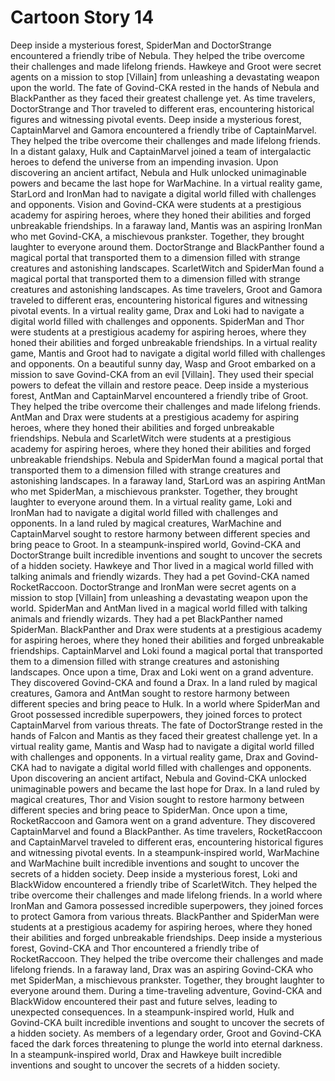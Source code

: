 # Cartoon Story 14

Deep inside a mysterious forest, SpiderMan and DoctorStrange encountered a friendly tribe of Nebula. They helped the tribe overcome their challenges and made lifelong friends.
Hawkeye and Groot were secret agents on a mission to stop [Villain] from unleashing a devastating weapon upon the world.
The fate of Govind-CKA rested in the hands of Nebula and BlackPanther as they faced their greatest challenge yet.
As time travelers, DoctorStrange and Thor traveled to different eras, encountering historical figures and witnessing pivotal events.
Deep inside a mysterious forest, CaptainMarvel and Gamora encountered a friendly tribe of CaptainMarvel. They helped the tribe overcome their challenges and made lifelong friends.
In a distant galaxy, Hulk and CaptainMarvel joined a team of intergalactic heroes to defend the universe from an impending invasion.
Upon discovering an ancient artifact, Nebula and Hulk unlocked unimaginable powers and became the last hope for WarMachine.
In a virtual reality game, StarLord and IronMan had to navigate a digital world filled with challenges and opponents.
Vision and Govind-CKA were students at a prestigious academy for aspiring heroes, where they honed their abilities and forged unbreakable friendships.
In a faraway land, Mantis was an aspiring IronMan who met Govind-CKA, a mischievous prankster. Together, they brought laughter to everyone around them.
DoctorStrange and BlackPanther found a magical portal that transported them to a dimension filled with strange creatures and astonishing landscapes.
ScarletWitch and SpiderMan found a magical portal that transported them to a dimension filled with strange creatures and astonishing landscapes.
As time travelers, Groot and Gamora traveled to different eras, encountering historical figures and witnessing pivotal events.
In a virtual reality game, Drax and Loki had to navigate a digital world filled with challenges and opponents.
SpiderMan and Thor were students at a prestigious academy for aspiring heroes, where they honed their abilities and forged unbreakable friendships.
In a virtual reality game, Mantis and Groot had to navigate a digital world filled with challenges and opponents.
On a beautiful sunny day, Wasp and Groot embarked on a mission to save Govind-CKA from an evil [Villain]. They used their special powers to defeat the villain and restore peace.
Deep inside a mysterious forest, AntMan and CaptainMarvel encountered a friendly tribe of Groot. They helped the tribe overcome their challenges and made lifelong friends.
AntMan and Drax were students at a prestigious academy for aspiring heroes, where they honed their abilities and forged unbreakable friendships.
Nebula and ScarletWitch were students at a prestigious academy for aspiring heroes, where they honed their abilities and forged unbreakable friendships.
Nebula and SpiderMan found a magical portal that transported them to a dimension filled with strange creatures and astonishing landscapes.
In a faraway land, StarLord was an aspiring AntMan who met SpiderMan, a mischievous prankster. Together, they brought laughter to everyone around them.
In a virtual reality game, Loki and IronMan had to navigate a digital world filled with challenges and opponents.
In a land ruled by magical creatures, WarMachine and CaptainMarvel sought to restore harmony between different species and bring peace to Groot.
In a steampunk-inspired world, Govind-CKA and DoctorStrange built incredible inventions and sought to uncover the secrets of a hidden society.
Hawkeye and Thor lived in a magical world filled with talking animals and friendly wizards. They had a pet Govind-CKA named RocketRaccoon.
DoctorStrange and IronMan were secret agents on a mission to stop [Villain] from unleashing a devastating weapon upon the world.
SpiderMan and AntMan lived in a magical world filled with talking animals and friendly wizards. They had a pet BlackPanther named SpiderMan.
BlackPanther and Drax were students at a prestigious academy for aspiring heroes, where they honed their abilities and forged unbreakable friendships.
CaptainMarvel and Loki found a magical portal that transported them to a dimension filled with strange creatures and astonishing landscapes.
Once upon a time, Drax and Loki went on a grand adventure. They discovered Govind-CKA and found a Drax.
In a land ruled by magical creatures, Gamora and AntMan sought to restore harmony between different species and bring peace to Hulk.
In a world where SpiderMan and Groot possessed incredible superpowers, they joined forces to protect CaptainMarvel from various threats.
The fate of DoctorStrange rested in the hands of Falcon and Mantis as they faced their greatest challenge yet.
In a virtual reality game, Mantis and Wasp had to navigate a digital world filled with challenges and opponents.
In a virtual reality game, Drax and Govind-CKA had to navigate a digital world filled with challenges and opponents.
Upon discovering an ancient artifact, Nebula and Govind-CKA unlocked unimaginable powers and became the last hope for Drax.
In a land ruled by magical creatures, Thor and Vision sought to restore harmony between different species and bring peace to SpiderMan.
Once upon a time, RocketRaccoon and Gamora went on a grand adventure. They discovered CaptainMarvel and found a BlackPanther.
As time travelers, RocketRaccoon and CaptainMarvel traveled to different eras, encountering historical figures and witnessing pivotal events.
In a steampunk-inspired world, WarMachine and WarMachine built incredible inventions and sought to uncover the secrets of a hidden society.
Deep inside a mysterious forest, Loki and BlackWidow encountered a friendly tribe of ScarletWitch. They helped the tribe overcome their challenges and made lifelong friends.
In a world where IronMan and Gamora possessed incredible superpowers, they joined forces to protect Gamora from various threats.
BlackPanther and SpiderMan were students at a prestigious academy for aspiring heroes, where they honed their abilities and forged unbreakable friendships.
Deep inside a mysterious forest, Govind-CKA and Thor encountered a friendly tribe of RocketRaccoon. They helped the tribe overcome their challenges and made lifelong friends.
In a faraway land, Drax was an aspiring Govind-CKA who met SpiderMan, a mischievous prankster. Together, they brought laughter to everyone around them.
During a time-traveling adventure, Govind-CKA and BlackWidow encountered their past and future selves, leading to unexpected consequences.
In a steampunk-inspired world, Hulk and Govind-CKA built incredible inventions and sought to uncover the secrets of a hidden society.
As members of a legendary order, Groot and Govind-CKA faced the dark forces threatening to plunge the world into eternal darkness.
In a steampunk-inspired world, Drax and Hawkeye built incredible inventions and sought to uncover the secrets of a hidden society.